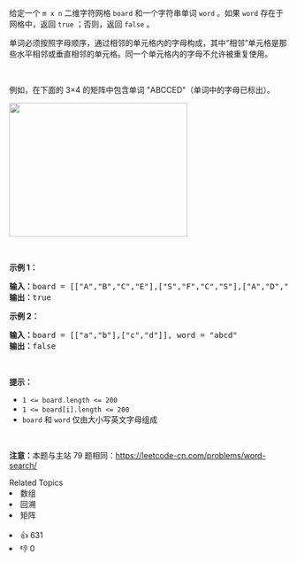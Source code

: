 <p>给定一个 <code>m x n</code> 二维字符网格 <code>board</code> 和一个字符串单词 <code>word</code> 。如果 <code>word</code> 存在于网格中，返回 <code>true</code> ；否则，返回 <code>false</code> 。</p>

<p>单词必须按照字母顺序，通过相邻的单元格内的字母构成，其中“相邻”单元格是那些水平相邻或垂直相邻的单元格。同一个单元格内的字母不允许被重复使用。</p>

<p> </p>

<p>例如，在下面的 3×4 的矩阵中包含单词 "ABCCED"（单词中的字母已标出）。</p>

<p><img alt="" src="https://assets.leetcode.com/uploads/2020/11/04/word2.jpg" style="width: 322px; height: 242px;" /></p>

<p> </p>

<p><strong>示例 1：</strong></p>

<pre>
<strong>输入：</strong>board = [["A","B","C","E"],["S","F","C","S"],["A","D","E","E"]], word = "ABCCED"
<strong>输出：</strong>true
</pre>

<p><strong>示例 2：</strong></p>

<pre>
<strong>输入：</strong>board = [["a","b"],["c","d"]], word = "abcd"
<strong>输出：</strong>false
</pre>

<p> </p>

<p><strong>提示：</strong></p>

<ul>
	<li><code>1 <= board.length <= 200</code></li>
	<li><code>1 <= board[i].length <= 200</code></li>
	<li><code>board</code> 和 <code>word</code> 仅由大小写英文字母组成</li>
</ul>

<p> </p>

<p><strong>注意：</strong>本题与主站 79 题相同：<a href="https://leetcode-cn.com/problems/word-search/">https://leetcode-cn.com/problems/word-search/</a></p>
<div><div>Related Topics</div><div><li>数组</li><li>回溯</li><li>矩阵</li></div></div><br><div><li>👍 631</li><li>👎 0</li></div>